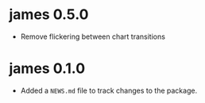 
# james 0.5.0 

* Remove flickering between chart transitions

# james 0.1.0

* Added a `NEWS.md` file to track changes to the package.
